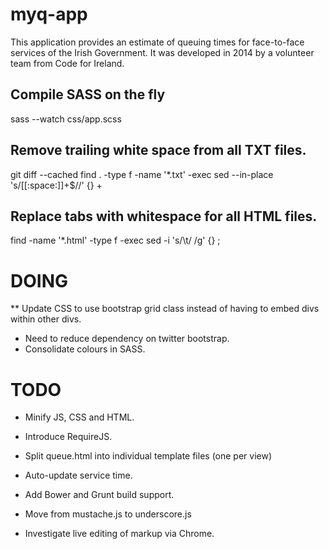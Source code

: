 myq-app
=======

This application provides an estimate of queuing times for face-to-face services of the Irish Government. It was developed in 2014 by a volunteer team from Code for Ireland.

Compile SASS on the fly
-----------------------
sass --watch css/app.scss

Remove trailing white space from all TXT files.
-----------------------------------------------
git diff --cached find . -type f -name '*.txt' -exec sed --in-place 's/[[:space:]]\+$//' {} \+

Replace tabs with whitespace for all HTML files.
------------------------------------------------
find -name '*.html' -type f -exec sed -i 's/\t/    /g' {} \;

DOING
=====

** Update CSS to use bootstrap grid class instead of having to embed divs within other divs.

* Need to reduce dependency on twitter bootstrap.
* Consolidate colours in SASS.

TODO
====

* Minify JS, CSS and HTML.

* Introduce RequireJS.

* Split queue.html into individual template files (one per view)

* Auto-update service time.

* Add Bower and Grunt build support.

* Move from mustache.js to underscore.js

* Investigate live editing of markup via Chrome.
